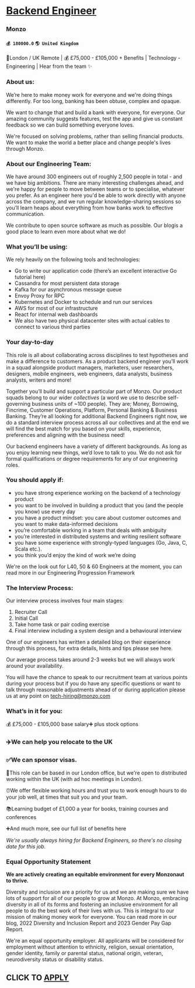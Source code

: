 # [Backend Engineer](https://www.remotewlb.com/apply/backend-engineer-80382)  
### Monzo  
#### `💰 180000.0` `🌎 United Kingdom`  

📍London / UK Remote | 💰 £75,000 - £105,000 + Benefits | Technology - Engineering | Hear from the team ✨

### About us:

We’re here to make money work for everyone and we're doing things differently. For too long, banking has been obtuse, complex and opaque.

We want to change that and build a bank with everyone, for everyone. Our amazing community suggests features, test the app and give us constant feedback so we can build something everyone loves.

We're focused on solving problems, rather than selling financial products. We want to make the world a better place and change people's lives through Monzo.

### About our Engineering Team:

We have around 300 engineers out of roughly 2,500 people in total - and we have big ambitions. There are many interesting challenges ahead, and we're happy for people to move between teams or to specialise, whatever you prefer. As an engineer here you'd be able to work directly with anyone across the company, and we run regular knowledge-sharing sessions so you’ll learn heaps about everything from how banks work to effective communication.

We contribute to open source software as much as possible. Our blogis a good place to learn even more about what we do!

### What you’ll be using:

We rely heavily on the following tools and technologies:

  * Go to write our application code (there’s an excellent interactive Go tutorial here)
  * Cassandra for most persistent data storage
  * Kafka for our asynchronous message queue
  * Envoy Proxy for RPC
  * Kubernetes and Docker to schedule and run our services 
  * AWS for most of our infrastructure
  * React for internal web dashboards
  * We also have two physical datacenter sites with actual cables to connect to various third parties

### Your day-to-day

This role is all about collaborating across disciplines to test hypotheses and make a difference to customers. As a product backend engineer you’ll work in a squad alongside product managers, marketers, user researchers, designers, mobile engineers, web engineers, data analysts, business analysts, writers and more!

Together you’ll build and support a particular part of Monzo. Our product squads belong to our wider _collectives_ (a word we use to describe self-governing business units of ~100 people). They are; Money, Borrowing, Fincrime, Customer Operations, Platform, Personal Banking & Business Banking. They’re all looking for additional Backend Engineers right now, we do a standard interview process across all our collectives and at the end we will find the best match for you based on your skills, experience, preferences and aligning with the business need!

Our backend engineers have a variety of different backgrounds. As long as you enjoy learning new things, we’d love to talk to you. We do not ask for formal qualifications or degree requirements for any of our engineering roles.

### You should apply if:

  * you have strong experience working on the backend of a technology product
  * you want to be involved in building a product that you (and the people you know) use every day
  * you have a product mindset: you care about customer outcomes and you want to make data-informed decisions
  * you’re comfortable working in a team that deals with ambiguity
  * you’re interested in distributed systems and writing resilient software
  * you have some experience with strongly-typed languages (Go, Java, C, Scala etc.).
  * you think you’d enjoy the kind of work we’re doing

We're on the look out for L40, 50 & 60 Engineers at the moment, you can read more in our Engineering Progression Framework

### The Interview Process:

Our interview process involves four main stages:

  1. Recruiter Call 
  2. Initial Call 
  3. Take home task or pair coding exercise 
  4. Final interview including a system design and a behavioural interview 

One of our engineers has written a detailed blog on their experience through this process, for extra details, hints and tips please see here.

Our average process takes around 2-3 weeks but we will always work around your availability.

You will have the chance to speak to our recruitment team at various points during your process but if you do have any specific questions or want to talk through reasonable adjustments ahead of or during application please us at any point on tech-hiring@monzo.com

### What’s in it for you:

💰 £75,000 - £105,000 base salary➕ plus stock options

### ✈️We can help you relocate to the UK

### ✅We can sponsor visas.

📍This role can be based in our London office, but we're open to distributed working within the UK (with ad hoc meetings in London).

⏰We offer flexible working hours and trust you to work enough hours to do your job well, at times that suit you and your team.

📚Learning budget of £1,000 a year for books, training courses and conferences

➕And much more, see our full list of benefits here

_We're usually always hiring for Backend Engineers, so there's no closing date for this job._

### Equal Opportunity Statement

 **We are actively creating an equitable environment for every Monzonaut to thrive.**

Diversity and inclusion are a priority for us and we are making sure we have lots of support for all of our people to grow at Monzo. At Monzo, embracing diversity in all of its forms and fostering an inclusive environment for all people to do the best work of their lives with us. This is integral to our mission of making money work for everyone. You can read more in our blog, 2022 Diversity and Inclusion Report and 2023 Gender Pay Gap Report.

We're an equal opportunity employer. All applicants will be considered for employment without attention to ethnicity, religion, sexual orientation, gender identity, family or parental status, national origin, veteran, neurodiversity status or disability status.

  
## CLICK TO [APPLY](https://www.remotewlb.com/apply/backend-engineer-80382)

